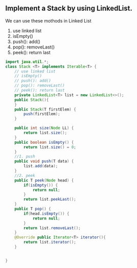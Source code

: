 ## Implement a Stack by using LinkedList. 
We can use these mothods in Linked List

1. use linked list 
2. isEmpty()
3. push(): add()
4. pop(): removeLast()
5. peek(): return last
  
  
```java
import java.util.*;
class Stack <T> implements Iterable<T> {
	// use linked list 
	// isEmpty()
	// push(): add()
	// pop(): removeLast()
	// peek(): return last
	private LinkedList<T> list = new LinkedList<>();
	public Stack(){
	}
	public Stack(T firstElem) {
		push(firstElem);
	}

	public int size(Node LL) {
		return list.size();
	}
	public boolean isEmpty() {
		return list.size() = 0;
	}
	//1. push
	public void push(T data) { 
		list.add(data);
	}
	//2. peek 
	public T peek(Node head) { 
		if(isEmpty()) {
			return null;
		}
		return list.peekLast();
	}
	public T pop() { 
		if(head.isEmpty()) {
			return null;
		}
		return list.removeLast();	
	}
	@Override public Iterator<T> iterator(){
		return list.iterator();
	}


}
```
